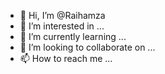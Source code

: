 - 👋 Hi, I’m @Raihamza
- 👀 I’m interested in ...
- 🌱 I’m currently learning ...
- 💞️ I’m looking to collaborate on ...
- 📫 How to reach me ...

<!---
Raihamza/Raihamza is a ✨ special ✨ repository because its `README.md` (this file) appears on your GitHub profile.
You can click the Preview link to take a look at your changes.
--->
